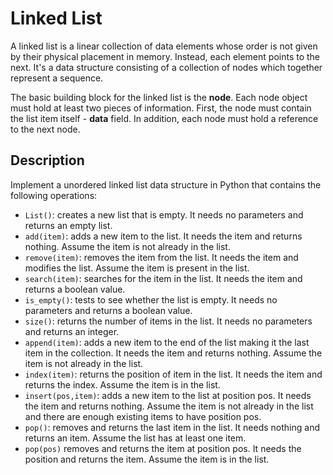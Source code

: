 # Linked List

A linked list is a linear collection of data elements whose order is not given by their physical
placement in memory. Instead, each element points to the next. It's a data structure consisting of
a collection of nodes which together represent a sequence.

The basic building block for the linked list is the **node**. Each node object must hold at
least two pieces of information. First, the node must contain the list item itself - **data** field.
In addition, each node must hold a reference to the next node.

## Description

Implement a unordered linked list data structure in Python that contains the following operations:
- `List()`: creates a new list that is empty. It needs no parameters and returns an empty list.
- `add(item)`: adds a new item to the list. It needs the item and returns nothing. Assume the item is not already in the list.
- `remove(item)`: removes the item from the list. It needs the item and modifies the list. Assume the item is present in the list.
- `search(item)`: searches for the item in the list. It needs the item and returns a boolean value.
- `is_empty()`: tests to see whether the list is empty. It needs no parameters and returns a boolean value.
- `size()`: returns the number of items in the list. It needs no parameters and returns an integer.
- `append(item)`: adds a new item to the end of the list making it the last item in the collection. It needs the item and returns nothing. Assume the item is not already in the list.
- `index(item)`: returns the position of item in the list. It needs the item and returns the index. Assume the item is in the list.
- `insert(pos,item)`: adds a new item to the list at position pos. It needs the item and returns nothing. Assume the item is not already in the list and there are enough existing items to have position pos.
- `pop()`: removes and returns the last item in the list. It needs nothing and returns an item. Assume the list has at least one item.
- `pop(pos)` removes and returns the item at position pos. It needs the position and returns the item. Assume the item is in the list.
